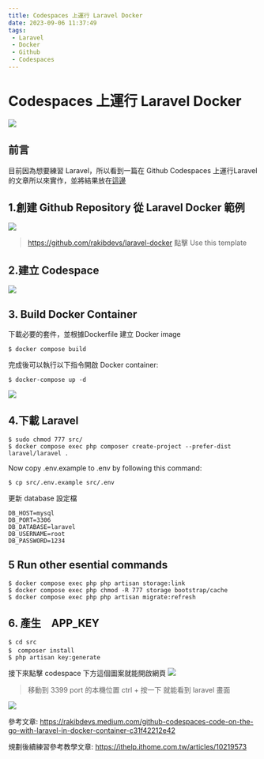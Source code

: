 ```yaml
---
title: Codespaces 上運行 Laravel Docker
date: 2023-09-06 11:37:49
tags: 
 - Laravel 
 - Docker 
 - Github 
 - Codespaces
---
```

# Codespaces 上運行 Laravel Docker

![](https://hackmd.io/_uploads/H1iYrdrRh.png)

## 前言
目前因為想要練習 Laravel，所以看到一篇在 Github Codespaces 上運行Laravel 的文章所以來實作，並將結果放在[這邊](https://github.com/nalson0219/laravel-docker)

## 1.創建 Github Repository 從 Laravel Docker 範例
![](https://hackmd.io/_uploads/rJuObwrCh.png)
>https://github.com/rakibdevs/laravel-docker
點擊 Use this template

## 2.建立 Codespace 

![](https://hackmd.io/_uploads/B1EEEDrRh.png)

## 3. Build Docker Container

下載必要的套件，並根據Dockerfile 建立 Docker image
```
$ docker compose build
```

完成後可以執行以下指令開啟 Docker container:
```
$ docker-compose up -d
```

![](https://hackmd.io/_uploads/BJxTEPS03.png)

## 4.下載 Laravel
```
$ sudo chmod 777 src/
$ docker compose exec php composer create-project --prefer-dist laravel/laravel .
```

Now copy .env.example to .env by following this command:

```
$ cp src/.env.example src/.env
```

更新 database 設定檔
```
DB_HOST=mysql
DB_PORT=3306
DB_DATABASE=laravel
DB_USERNAME=root
DB_PASSWORD=1234
```

## 5 Run other esential commands 

```
$ docker compose exec php php artisan storage:link
$ docker compose exec php chmod -R 777 storage bootstrap/cache
$ docker compose exec php php artisan migrate:refresh

```

## 6. 產生　APP_KEY
```
$ cd src 
$　composer install
$ php artisan key:generate
```

接下來點擊 codespace 下方這個圖案就能開啟網頁
![](https://hackmd.io/_uploads/SkyVGdr0n.png)
>移動到 3399 port 的本機位置 ctrl + 按一下 就能看到 laravel 畫面

![](https://hackmd.io/_uploads/SJjtMur03.png)


參考文章: https://rakibdevs.medium.com/github-codespaces-code-on-the-go-with-laravel-in-docker-container-c31f42212e42

規劃後續練習參考教學文章: https://ithelp.ithome.com.tw/articles/10219573